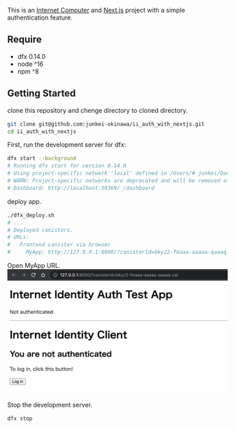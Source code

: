 This is an [Internet Computer](https://internetcomputer.org/) and [Next.js](https://nextjs.org/) project with a simple authentication feature.

## Require
- dfx 0.14.0
- node ^16
- npm ^8 

## Getting Started

clone this repository and chenge directory to cloned directory.

```bash
git clone git@github.com:junkei-okinawa/ii_auth_with_nextjs.git
cd ii_auth_with_nextjs
```

First, run the development server for dfx:

```bash
dfx start --background
# Running dfx start for version 0.14.0
# Using project-specific network 'local' defined in /Users/# junkei/Documents/learning-rust/websocket_front/dfx.json
# WARN: Project-specific networks are deprecated and will be removed after February 2023.
# Dashboard: http://localhost:59369/_/dashboard
```

deploy app.
```bash
./dfx_deploy.sh
# ...
# Deployed canisters.
# URLs:
#   Frontend canister via browser
#     MyApp: http://127.0.0.1:8000/?canisterId=bkyz2-fmaaa-aaaaa-qaaaq-cai
```

Open MyApp URL.
![My App](images/MyApp.png)

Stop the development server.
```bash
dfx stop
```